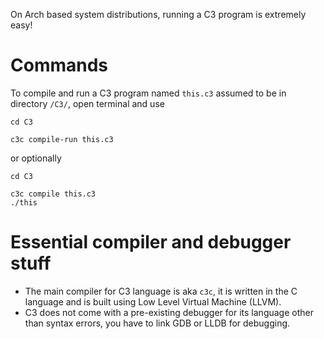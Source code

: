 On Arch based system distributions, running a C3 program is extremely easy!

# Commands

To compile and run a C3 program named `this.c3` assumed to be in directory `/C3/`, open terminal and use
```
cd C3

c3c compile-run this.c3
```

or optionally
```
cd C3

c3c compile this.c3
./this
```

# Essential compiler and debugger stuff
- The main compiler for C3 language is aka `c3c`, it is written in the C language and is built using Low Level Virtual Machine (LLVM).
- C3 does not come with a pre-existing debugger for its language other than syntax errors, you have to link GDB or LLDB for debugging.
